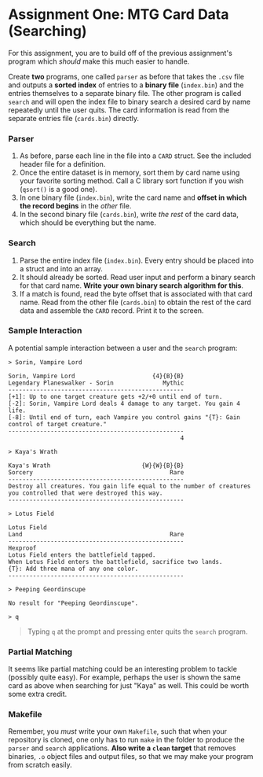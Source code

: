 # Assignment One: MTG Card Data (Searching)

For this assignment, you are to build off of the previous assignment's program which _should_ make this much easier to handle.

Create **two** programs, one called `parser` as before that takes the `.csv` file and outputs a **sorted index** of entries to a **binary file** (`index.bin`) and the entries themselves to a separate binary file. The other program is called `search` and will open the index file to binary search a desired card by name repeatedly until the user quits. The card information is read from the separate entries file (`cards.bin`) directly.

### Parser

1. As before, parse each line in the file into a `CARD` struct. See the included header file for a definition.
1. Once the entire dataset is in memory, sort them by card name using your favorite sorting method. Call a C library sort function if you wish (`qsort()` is a good one).
1. In one binary file (`index.bin`), write the card name and **offset in which the record begins** in the _other_ file.
1. In the second binary file (`cards.bin`), write _the rest_ of the card data, which should be everything but the name.

### Search

1. Parse the entire index file (`index.bin`). Every entry should be placed into a struct and into an array.
1. It should already be sorted. Read user input and perform a binary search for that card name. **Write your own binary search algorithm for this**.
1. If a match is found, read the byte offset that is associated with that card name. Read from the other file (`cards.bin`) to obtain the rest of the card data and assemble the `CARD` record. Print it to the screen.

### Sample Interaction

A potential sample interaction between a user and the `search` program:

```
> Sorin, Vampire Lord

Sorin, Vampire Lord                      {4}{B}{B}
Legendary Planeswalker - Sorin              Mythic
--------------------------------------------------
[+1]: Up to one target creature gets +2/+0 until end of turn.
[-2]: Sorin, Vampire Lord deals 4 damage to any target. You gain 4 life.
[-8]: Until end of turn, each Vampire you control gains "{T}: Gain control of target creature."
--------------------------------------------------
                                                 4

> Kaya's Wrath

Kaya's Wrath                          {W}{W}{B}{B}
Sorcery                                       Rare
--------------------------------------------------
Destroy all creatures. You gain life equal to the number of creatures you controlled that were destroyed this way.
--------------------------------------------------

> Lotus Field

Lotus Field                                       
Land                                          Rare
--------------------------------------------------
Hexproof
Lotus Field enters the battlefield tapped.
When Lotus Field enters the battlefield, sacrifice two lands.
{T}: Add three mana of any one color.
--------------------------------------------------

> Peeping Geordinscupe

No result for "Peeping Geordinscupe".

> q

```

> Typing `q` at the prompt and pressing enter quits the `search` program.

### Partial Matching

It seems like partial matching could be an interesting problem to tackle (possibly quite easy). For example, perhaps the user is shown the same card as above when searching for just "Kaya" as well. This could be worth some extra credit. 

### Makefile

Remember, you _must_ write your own `Makefile`, such that when your repository is cloned, one only has to run `make` in the folder to produce the `parser` and `search` applications. **Also write a `clean` target** that removes binaries, `.o` object files and output files, so that we may make your program from scratch easily.


